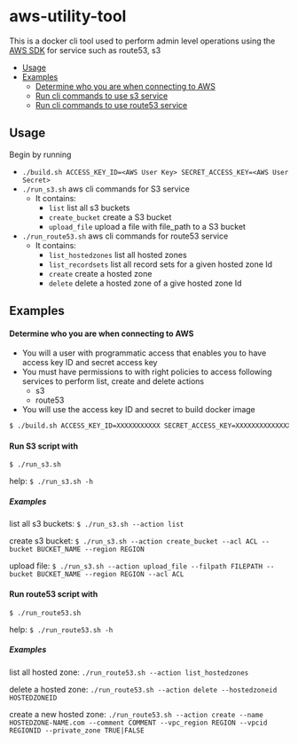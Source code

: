 # aws-utility-tool

This is a docker cli tool used to perform admin level operations using the [AWS SDK](https://aws.amazon.com/sdk-for-python/) for service such as 
route53, s3 

<!-- TOC -->

- [Usage](#usage)
- [Examples](#examples)
    - [Determine who you are when connecting to AWS](#determine-who-you-are-when-connecting-to-aws)
    - [Run cli commands to use s3 service](#run-s3-script-with )
    - [Run cli commands to use route53 service](#run-route53-script-with )

<!-- /TOC -->

## Usage

Begin by running 
*   `./build.sh ACCESS_KEY_ID=<AWS User Key> SECRET_ACCESS_KEY=<AWS User Secret>`
*   `./run_s3.sh` aws cli commands for S3 service 
    * It contains:
        * `list` list all s3 buckets
        * `create_bucket` create a S3 bucket
        * `upload_file` upload a file with file_path to a S3 bucket
*   `./run_route53.sh` aws cli commands for route53 service 
    * It contains:
        * `list_hostedzones` list all hosted zones
        * `list_recordsets` list all record sets for a given hosted zone Id
        * `create` create a hosted zone
        * `delete` delete a hosted zone of a give hosted zone Id
        
## Examples

#### Determine who you are when connecting to AWS

* You will a user with programmatic access that enables you to have access key ID and secret access key
* You must have permissions to with right policies to access following services to perform list, create and delete actions
    * s3
    * route53
* You will use the access key ID and secret to build docker image 
```bash
$ ./build.sh ACCESS_KEY_ID=XXXXXXXXXXX SECRET_ACCESS_KEY=XXXXXXXXXXXXXXXX
```

#### Run S3 script with 
`$ ./run_s3.sh`

help: 
`$ ./run_s3.sh -h`

##### Examples 
list all s3 buckets:
`$ ./run_s3.sh --action list`

create s3 bucket:
`$ ./run_s3.sh --action create_bucket --acl ACL --bucket BUCKET_NAME --region REGION`

upload file: 
`$ ./run_s3.sh --action upload_file --filpath FILEPATH --bucket BUCKET_NAME --region REGION --acl ACL`


#### Run route53 script with 
`$ ./run_route53.sh`

help: 
`$ ./run_route53.sh -h`

##### Examples 

list all hosted zone: 
`./run_route53.sh --action list_hostedzones`

delete a hosted zone:
`./run_route53.sh --action delete --hostedzoneid HOSTEDZONEID`

create a new hosted zone:
`./run_route53.sh --action create --name HOSTEDZONE-NAME.com --comment COMMENT --vpc_region REGION --vpcid REGIONID --private_zone TRUE|FALSE`